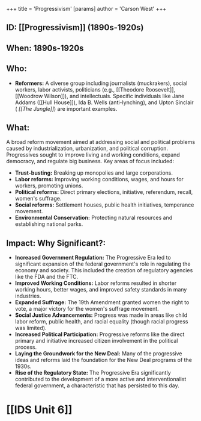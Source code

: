 +++
 title = 'Progressivism'
[params]
	author = 'Carson West'
+++
## ID: [[Progressivism]] (1890s-1920s)

## When: 1890s-1920s

## Who: 
* **Reformers:**  A diverse group including journalists (muckrakers), social workers, labor activists, politicians (e.g., [[Theodore Roosevelt]], [[Woodrow Wilson]]), and intellectuals.  Specific individuals like Jane Addams ([[Hull House]]), Ida B. Wells (anti-lynching), and Upton Sinclair ( *[[The Jungle]]*) are important examples.

## What:  
A broad reform movement aimed at addressing social and political problems caused by industrialization, urbanization, and political corruption.  Progressives sought to improve living and working conditions, expand democracy, and regulate big business.  Key areas of focus included:
* **Trust-busting:** Breaking up monopolies and large corporations.
* **Labor reforms:**  Improving working conditions, wages, and hours for workers, promoting unions.
* **Political reforms:**  Direct primary elections, initiative, referendum, recall, women's suffrage.
* **Social reforms:**  Settlement houses, public health initiatives, temperance movement.
* **Environmental Conservation:**  Protecting natural resources and establishing national parks.


## Impact: Why Significant?:
* **Increased Government Regulation:**  The Progressive Era led to significant expansion of the federal government's role in regulating the economy and society.  This included the creation of regulatory agencies like the FDA and the FTC.
* **Improved Working Conditions:**  Labor reforms resulted in shorter working hours, better wages, and improved safety standards in many industries.
* **Expanded Suffrage:**  The 19th Amendment granted women the right to vote, a major victory for the women's suffrage movement.
* **Social Justice Advancements:**  Progress was made in areas like child labor reform, public health, and racial equality (though racial progress was limited).
* **Increased Political Participation:**  Progressive reforms like the direct primary and initiative increased citizen involvement in the political process.
* **Laying the Groundwork for the New Deal:**  Many of the progressive ideas and reforms laid the foundation for the New Deal programs of the 1930s.
* **Rise of the Regulatory State:** The Progressive Era significantly contributed to the development of a more active and interventionalist federal government, a characteristic that has persisted to this day.


# [[IDS Unit 6]]